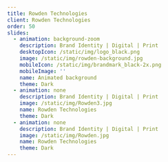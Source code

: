 ```yaml
---
title: Rowden Technologies
client: Rowden Technologies
order: 50
slides:
  - animation: background-zoom
    description: Brand Identity | Digital | Print
    desktopIcon: /static/img/logo_black.png
    image: /static/img/rowden-background.jpg
    mobileIcon: /static/img/brandmark_black-2x.png
    mobileImage: ''
    name: Animated background
    theme: Dark
  - animation: none
    description: Brand Identity | Digital | Print
    image: /static/img/Rowden3.jpg
    name: Rowden Technologies
    theme: Dark
  - animation: none
    description: Brand Identity | Digital | Print
    image: /static/img/Rowden.jpg
    name: Rowden Technologies
    theme: Dark
---
```


